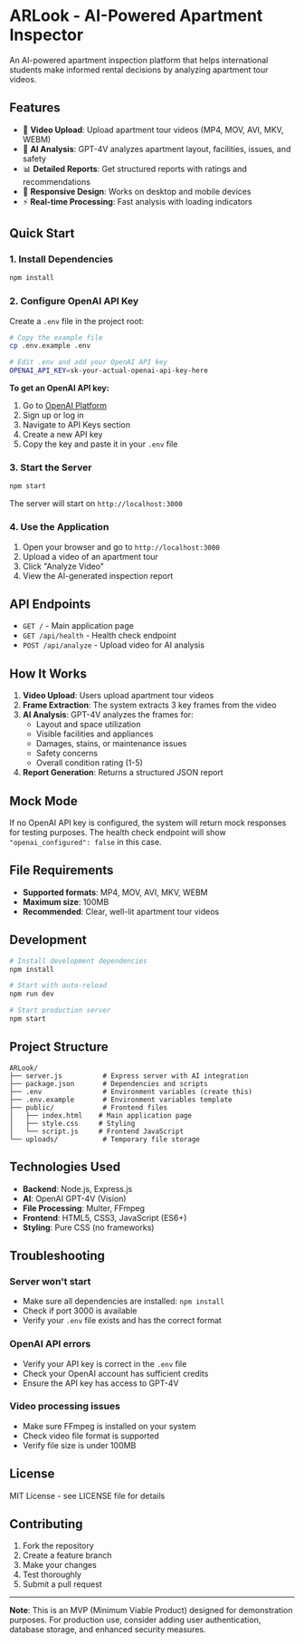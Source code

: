 # ARLook - AI-Powered Apartment Inspector

An AI-powered apartment inspection platform that helps international students make informed rental decisions by analyzing apartment tour videos.

## Features

- 🎥 **Video Upload**: Upload apartment tour videos (MP4, MOV, AVI, MKV, WEBM)
- 🤖 **AI Analysis**: GPT-4V analyzes apartment layout, facilities, issues, and safety
- 📊 **Detailed Reports**: Get structured reports with ratings and recommendations
- 📱 **Responsive Design**: Works on desktop and mobile devices
- ⚡ **Real-time Processing**: Fast analysis with loading indicators

## Quick Start

### 1. Install Dependencies

```bash
npm install
```

### 2. Configure OpenAI API Key

Create a `.env` file in the project root:

```bash
# Copy the example file
cp .env.example .env

# Edit .env and add your OpenAI API key
OPENAI_API_KEY=sk-your-actual-openai-api-key-here
```

**To get an OpenAI API key:**
1. Go to [OpenAI Platform](https://platform.openai.com/)
2. Sign up or log in
3. Navigate to API Keys section
4. Create a new API key
5. Copy the key and paste it in your `.env` file

### 3. Start the Server

```bash
npm start
```

The server will start on `http://localhost:3000`

### 4. Use the Application

1. Open your browser and go to `http://localhost:3000`
2. Upload a video of an apartment tour
3. Click "Analyze Video"
4. View the AI-generated inspection report

## API Endpoints

- `GET /` - Main application page
- `GET /api/health` - Health check endpoint
- `POST /api/analyze` - Upload video for AI analysis

## How It Works

1. **Video Upload**: Users upload apartment tour videos
2. **Frame Extraction**: The system extracts 3 key frames from the video
3. **AI Analysis**: GPT-4V analyzes the frames for:
   - Layout and space utilization
   - Visible facilities and appliances
   - Damages, stains, or maintenance issues
   - Safety concerns
   - Overall condition rating (1-5)
4. **Report Generation**: Returns a structured JSON report

## Mock Mode

If no OpenAI API key is configured, the system will return mock responses for testing purposes. The health check endpoint will show `"openai_configured": false` in this case.

## File Requirements

- **Supported formats**: MP4, MOV, AVI, MKV, WEBM
- **Maximum size**: 100MB
- **Recommended**: Clear, well-lit apartment tour videos

## Development

```bash
# Install development dependencies
npm install

# Start with auto-reload
npm run dev

# Start production server
npm start
```

## Project Structure

```
ARLook/
├── server.js          # Express server with AI integration
├── package.json       # Dependencies and scripts
├── .env               # Environment variables (create this)
├── .env.example       # Environment variables template
├── public/            # Frontend files
│   ├── index.html    # Main application page
│   ├── style.css     # Styling
│   └── script.js     # Frontend JavaScript
└── uploads/           # Temporary file storage
```

## Technologies Used

- **Backend**: Node.js, Express.js
- **AI**: OpenAI GPT-4V (Vision)
- **File Processing**: Multer, FFmpeg
- **Frontend**: HTML5, CSS3, JavaScript (ES6+)
- **Styling**: Pure CSS (no frameworks)

## Troubleshooting

### Server won't start
- Make sure all dependencies are installed: `npm install`
- Check if port 3000 is available
- Verify your `.env` file exists and has the correct format

### OpenAI API errors
- Verify your API key is correct in the `.env` file
- Check your OpenAI account has sufficient credits
- Ensure the API key has access to GPT-4V

### Video processing issues
- Make sure FFmpeg is installed on your system
- Check video file format is supported
- Verify file size is under 100MB

## License

MIT License - see LICENSE file for details

## Contributing

1. Fork the repository
2. Create a feature branch
3. Make your changes
4. Test thoroughly
5. Submit a pull request

---

**Note**: This is an MVP (Minimum Viable Product) designed for demonstration purposes. For production use, consider adding user authentication, database storage, and enhanced security measures.
